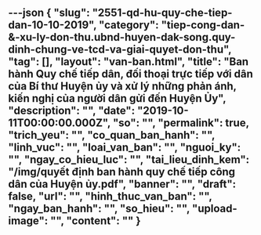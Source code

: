 ---json
{
    "slug": "2551-qd-hu-quy-che-tiep-dan-10-10-2019",
    "category": "tiep-cong-dan-&-xu-ly-don-thu.ubnd-huyen-dak-song.quy-dinh-chung-ve-tcd-va-giai-quyet-don-thu",
    "tag": [],
    "layout": "van-ban.html",
    "title": "Ban hành Quy chế tiếp dân, đối thoại trực tiếp với dân của Bí thư Huyện ủy và xử lý những phản ánh, kiến nghị của người dân gửi đến Huyện Ủy",
    "description": "",
    "date": "2019-10-11T00:00:00.000Z",
    "so": "",
    "permalink": true,
    "trich_yeu": "",
    "co_quan_ban_hanh": "",
    "linh_vuc": "",
    "loai_van_ban": "",
    "nguoi_ky": "",
    "ngay_co_hieu_luc": "",
    "tai_lieu_dinh_kem": "/img/quyết định ban hành quy chế tiếp công dân của Huyện ủy.pdf",
    "banner": "",
    "draft": false,
    "url": "",
    "hinh_thuc_van_ban": "",
    "ngay_ban_hanh": "",
    "so_hieu": "",
    "upload-image": "",
    "__content__": ""
}
---
